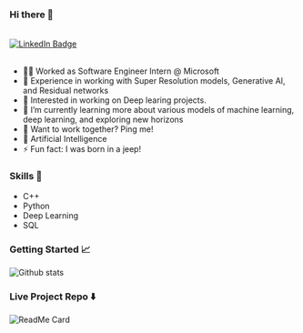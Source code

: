 ### Hi there 👋

<br>

<div id="badges">
  <a href="https://www.linkedin.com/in/siddharthsaraswat1">
    <img src="https://img.shields.io/badge/LinkedIn-blue?style=for-the-badge&logo=linkedin&logoColor=white" alt="LinkedIn Badge"/>
  </a>
</div>

<br>

- 🧑‍💻 Worked as Software Engineer Intern @ Microsoft 
- 📸 Experience in working with Super Resolution models, Generative AI, and Residual networks
- 🔭 Interested in working on Deep learing projects. 
- 🌱 I’m currently learning more about various models of machine learning, deep learning, and exploring new horizons
- 👯 Want to work together? Ping me!
- 💬 Artificial Intelligence
- ⚡ Fun fact: I was born in a jeep!

### Skills 📄

- C++
- Python
- Deep Learning
- SQL

### Getting Started 📈

![Github stats](https://github-readme-stats.vercel.app/api?username=siddharth1012)

### Live Project Repo ⬇️

![ReadMe Card](https://github-readme-stats.vercel.app/api/pin/?username=siddharth1012&repo=FaceApp)

